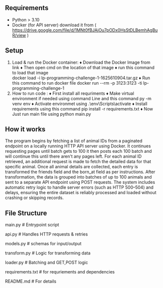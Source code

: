 
## Requirements
- Python > 3.10
- Docker (for API server) download it from
     ( https://drive.google.com/file/d/1MNt0fBJAjOu7pODx0HsStDLBemhAgBuR/view )

## Setup
1. Load & run the Docker container:
   ♦ Download the Docker Image from link
   ♦ Then open cmd on the location of that image 
   ♦ run this command to load that image   
        docker load -i lp-programming-challenge-1-1625610904.tar.gz
   ♦ Run this command to run docker file
        docker run --rm -p 3123:3123 -ti lp-programming-challenge-1
2. How to run code :
    ♦ First install all requriments 
    ♦ Make virtual environment if needed using command Line and this command
        py -m venv env 
    ♦ Activate environmet using 
        .\env\Scripts\activate 
    ♦ Install requirements using this command
        pip install -r requirements.txt
    ♦ Now Just run main file using
        python main.py


## How it works 

The program begins by fetching a list of animal IDs from a paginated endpoint on a locally running HTTP API server using Docker. It continues requesting pages until batch gets to 100 it then posts each 100 batch and will continue this until there aren't any pages left. For each animal ID retrieved, an additional request is made to fetch the detailed data for that specific animal. Once all animal details are collected, each entry is transformed the friends field and the born_at field as per instructions. After transformation, the data is grouped into batches of up to 100 animals and sent to a separate API endpoint using POST requests. The system includes automatic retry logic to handle server errors (such as HTTP 500–504) and delays, ensuring the entire dataset is reliably processed and loaded without crashing or skipping records.

## File Structure
main.py # Entrypoint script

api.py  # Handles HTTP requests & retries

models.py    # schemas for input/output

transform.py # Logic for transforming data

loader.py    # Batching and GET,POST logic

requirements.txt # for requriements and dependencies

README.md # For details 
